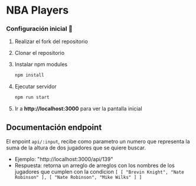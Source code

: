 # NBA Players

### Configuración inicial 🔧

1. Realizar el fork del repositorio

2. Clonar el repositorio

3. Instalar npm modules
   ```bash
   npm install
   ```
4. Ejecutar servidor
   ```bash
   npm run start
   ```
5. Ir a **http://localhost:3000** para ver la pantalla inicial

## Documentación endpoint

El enpoint `api/:input`, recibe como parametro un numero que representa la suma de la altura de dos jugadores que se quiere buscar. 
* Ejemplo: "http://localhost:3000/api/139"
* Respuesta: retorna un arreglo de arreglos con los nombres de los jugadores que cumplen con la condicion 
   `[
  [
    "Brevin Knight",
    "Nate Robinson"
  ],
  [
    "Nate Robinson",
    "Mike Wilks"
  ]
]`
